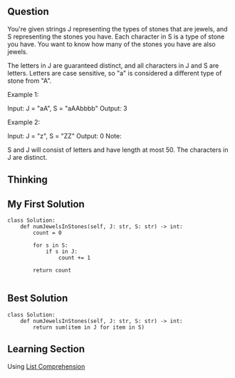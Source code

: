 ## Question
You're given strings J representing the types of stones that are jewels, and S representing the stones you have.  Each character in S is a type of stone you have.  You want to know how many of the stones you have are also jewels.

The letters in J are guaranteed distinct, and all characters in J and S are letters. Letters are case sensitive, so "a" is considered a different type of stone from "A".

Example 1:

Input: J = "aA", S = "aAAbbbb"
Output: 3

Example 2:

Input: J = "z", S = "ZZ"
Output: 0
Note:

S and J will consist of letters and have length at most 50.
The characters in J are distinct.

## Thinking


## My First Solution
```
class Solution:
    def numJewelsInStones(self, J: str, S: str) -> int:
        count = 0
        
        for s in S:
            if s in J:
                count += 1
                
        return count
        
```

## Best Solution
```
class Solution:
    def numJewelsInStones(self, J: str, S: str) -> int:
        return sum(item in J for item in S)
```

## Learning Section
Using [List Comprehension](https://zhuanlan.zhihu.com/p/28274410)
